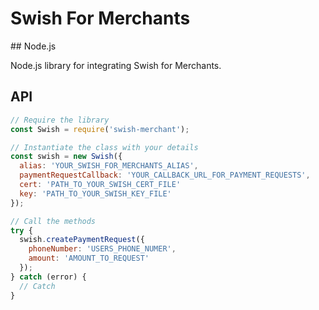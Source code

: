 # Swish For Merchants
## Node.js

Node.js library for integrating Swish for Merchants.

## API
```javascript
// Require the library
const Swish = require('swish-merchant');

// Instantiate the class with your details
const swish = new Swish({
  alias: 'YOUR_SWISH_FOR_MERCHANTS_ALIAS',
  paymentRequestCallback: 'YOUR_CALLBACK_URL_FOR_PAYMENT_REQUESTS',
  cert: 'PATH_TO_YOUR_SWISH_CERT_FILE'
  key: 'PATH_TO_YOUR_SWISH_KEY_FILE'
});

// Call the methods
try {
  swish.createPaymentRequest({
    phoneNumber: 'USERS_PHONE_NUMER',
    amount: 'AMOUNT_TO_REQUEST'
  });
} catch (error) {
  // Catch
}
```